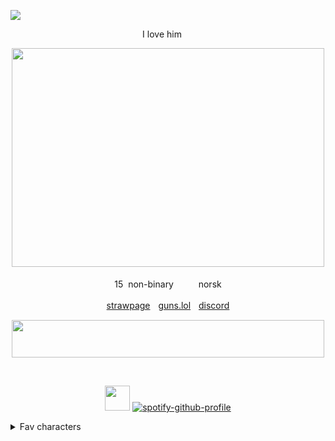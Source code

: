 ![](https://komarev.com/ghpvc/?username=MidnightMischief&color=dc143c&label=Vampires+killed)

<div align="center">
 I love him <img src="https://files.catbox.moe/oxxdl3.png" width="15" height="12"/>


‎<img src="https://github.com/user-attachments/assets/01356983-4f19-4ab2-b7d5-6c9bbedaf451" width="500" height="350"/>

15 ‎ ‎non-binary ‎ ‎ <img src="https://forestcake.carrd.co/assets/images/gallery01/38de36db.gif?v=f4645532" width="15" height="12"/>ㅤnorsk

<img src="https://gifcity.carrd.co/assets/images/gallery10/5146d312.gif?v=e3c0bc0f" width="15" height="12"/>ㅤ[strawpage](https://frostgiant.straw.page)ㅤ[guns.lol](https://guns.lol/sloanrocks)ㅤ[discord](https://discord.com/users/597154711455531018)ㅤ<img src="https://gifcity.carrd.co/assets/images/gallery10/1911edc0.gif?v=e3c0bc0f" width="15" height="12"/> 
</div>
<div align="center">
<img src="https://files.catbox.moe/9t9qpa.gif" width="500" height="60"/>

‎ 

 <img src="https://files.catbox.moe/9fa30p.gif" width="40" height="40"/> [![spotify-github-profile](https://spotify-github-profile.kittinanx.com/api/view?uid=31buv3yz5qvwdc5gfuwwzgen27qa&cover_image=true&theme=natemoo-re&show_offline=true&background_color=0d1117&interchange=false&bar_color=46423e&bar_color_cover=false)](https://github.com/kittinan/spotify-github-profile)
</div>
<details>

<summary>Fav characters</summary>


<img src="https://files.catbox.moe/9l66ns.png" width="100" height="100"/>  ‎  ‎  ‎  ‎ <img src="https://files.catbox.moe/2k00or.png" width="100" height="100"/>  ‎  ‎  ‎  ‎ <img src="https://files.catbox.moe/ma3q2y.png" width="100" height="100"/>
  ‎  ‎  ‎  ‎ <img src="https://files.catbox.moe/1jg0ey.png" width="100" height="100"/>  ‎  ‎  ‎ <img src="https://files.catbox.moe/yc1pak.png" width="100" height="100"/>  ‎  ‎  ‎ <img src="https://files.catbox.moe/0t1dmq.png" width="100" height="100"/>  <img src="https://files.catbox.moe/a0av79.png" width="100" height="100"/>


   ‎ ‎ ‎Jim lake jr ‎ ‎  ‎ ‎  ‎ ‎  ‎ ‎  ‎ ‎ ‎‎‎‎ ‎ ‎  ‎ ‎ ‎ ‎ Venture ‎ ‎  ‎ ‎  ‎ ‎ ‎ ‎ ‎  ‎ ‎ Glamrock freddy ‎ ‎  ‎ ‎  ‎ ‎ ‎  ‎ ‎  ‎ ‎  ‎ Monty ‎ ‎  ‎ ‎  ‎ ‎  ‎ ‎  ‎ ‎  ‎ ‎  ‎ ‎  ‎  ‎  ‎  ‎Beast boy ‎  ‎  ‎  ‎  ‎  ‎  ‎  ‎  ‎  ‎  ‎  ‎  ‎  ‎ Loki ‎  ‎  ‎  ‎  ‎  ‎  ‎  ‎  ‎  ‎  ‎  ‎  ‎  ‎ Wwdits family

   ‎ ‎ ‎
   ‎ ‎ ‎

   ‎ ‎ ‎+ more

</details>
